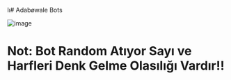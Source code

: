 lı# Adabøwale Bots

![image](https://media.discordapp.net/attachments/1025820091528523827/1032640012040294400/Screenshot_20221020_155126.jpg)

# Not: Bot Random Atıyor Sayı ve Harfleri Denk Gelme Olasılığı Vardır!!
